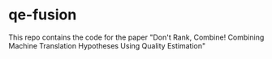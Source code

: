 # qe-fusion
This repo contains the code for the paper "Don't Rank, Combine! Combining Machine Translation Hypotheses Using Quality Estimation"
